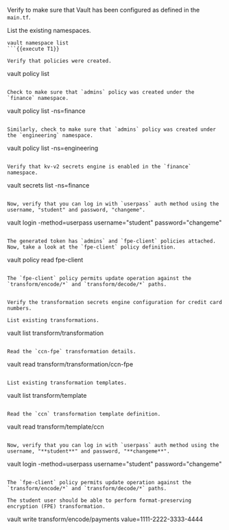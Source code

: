 Verify to make sure that Vault has been configured as defined in the `main.tf`.

List the existing namespaces.

```
vault namespace list
```{{execute T1}}

Verify that policies were created.

```
vault policy list
```{{execute T1}}

Check to make sure that `admins` policy was created under the `finance` namespace.

```
vault policy list -ns=finance
```{{execute T1}}

Similarly, check to make sure that `admins` policy was created under the `engineering` namespace.

```
vault policy list -ns=engineering
```{{execute T1}}

Verify that kv-v2 secrets engine is enabled in the `finance` namespace.

```
vault secrets list -ns=finance
```{{execute T1}}

Now, verify that you can log in with `userpass` auth method using the username, "student" and password, "changeme".

```
vault login -method=userpass username="student" password="changeme"
```{{execute T1}}

The generated token has `admins` and `fpe-client` policies attached. Now, take a look at the `fpe-client` policy definition.

```
vault policy read fpe-client
```{{execute T1}}

The `fpe-client` policy permits update operation against the `transform/encode/*` and `transform/decode/*` paths.


Verify the transformation secrets engine configuration for credit card numbers.

List existing transformations.

```
vault list transform/transformation
```{{execute T1}}

Read the `ccn-fpe` transformation details.

```
vault read transform/transformation/ccn-fpe
```{{execute T1}}

List existing transformation templates.

```
vault list transform/template
```{{execute T1}}

Read the `ccn` transformation template definition.

```
vault read transform/template/ccn
```{{execute T1}}

Now, verify that you can log in with `userpass` auth method using the username, "**student**" and password, "**changeme**".

```
vault login -method=userpass username="student" password="changeme"
```{{execute T1}}

The `fpe-client` policy permits update operation against the `transform/encode/*` and `transform/decode/*` paths.

The student user should be able to perform format-preserving encryption (FPE) transformation.

```
vault write transform/encode/payments value=1111-2222-3333-4444
```{{execute T1}}
